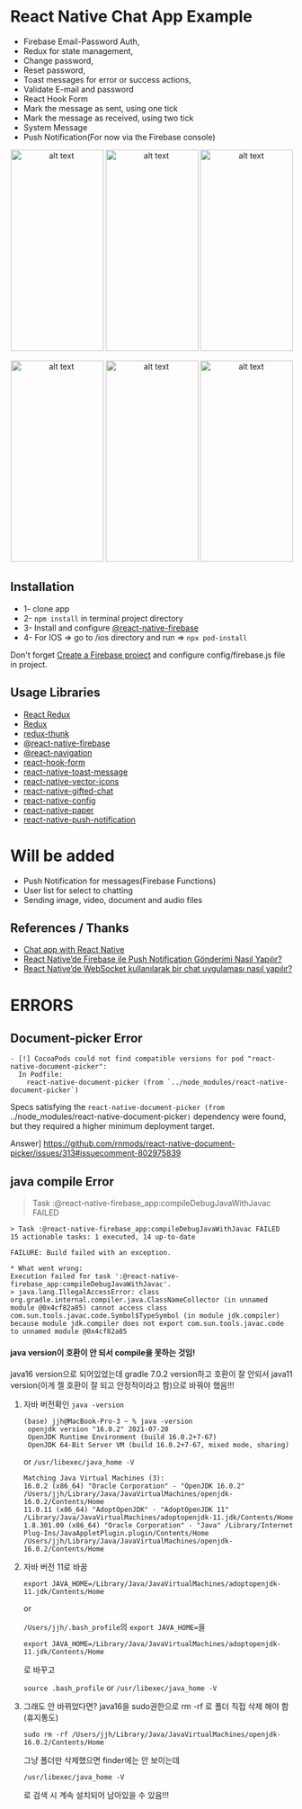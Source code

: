 # React Native Chat App Example

- Firebase Email-Password Auth,
- Redux for state management,
- Change password,
- Reset password,
- Toast messages for error or success actions,
- Validate E-mail and password
- React Hook Form
- Mark the message as sent, using one tick
- Mark the message as received, using two tick
- System Message
- Push Notification(For now via the Firebase console)

<p align="center">
    <img src="screenshots/signUp.png" alt="alt text" width="165" height="358">
    <img src="screenshots/signIn.png" alt="alt text"  width="165" height="358">
    <img src="screenshots/resetPassword.png" alt="alt text" width="165" height="358">
</p>
<p align="center">
    <img src="screenshots/addRoom.png" alt="alt text" width="165" height="358">
    <img src="screenshots/roomScreen.png" alt="alt text" width="165" height="358">
    <img src="screenshots/chatScreen.png" alt="alt text" width="165" height="358">
  </p>

## Installation

- 1- clone app
- 2- `npm install` in terminal project directory
- 3- Install and configure [@react-native-firebase](https://rnfirebase.io/#installation)
- 4- For IOS => go to /ios directory and run => `npx pod-install`

Don't forget [Create a Firebase project](https://console.firebase.google.com) and configure config/firebase.js file in project.

## Usage Libraries

- [React Redux](https://github.com/reduxjs/react-redux)
- [Redux](https://github.com/reduxjs/redux)
- [redux-thunk](https://github.com/reduxjs/redux-thunk)
- [@react-native-firebase](https://rnfirebase.io/)
- [@react-navigation](https://reactnavigation.org/)
- [react-hook-form](https://react-hook-form.com/)
- [react-native-toast-message](https://github.com/calintamas/react-native-toast-message#readme)
- [react-native-vector-icons](https://github.com/oblador/react-native-vector-icons)
- [react-native-gifted-chat](https://github.com/FaridSafi/react-native-gifted-chat)
- [react-native-config](https://github.com/luggit/react-native-config)
- [react-native-paper](https://github.com/callstack/react-native-paper)
- [react-native-push-notification](https://github.com/zo0r/react-native-push-notification)

# Will be added

- Push Notification for messages(Firebase Functions)
- User list for select to chatting
- Sending image, video, document and audio files

## References / Thanks

- [Chat app with React Native](https://amanhimself.dev/blog/chat-app-with-react-native-part-1/)
- [React Native’de Firebase ile Push Notification Gönderimi Nasıl Yapılır?](https://zaferayan.medium.com/react-nativede-firebase-ile-push-notification-g%C3%B6nderimi-8547f3b07ece)
- [React Native’de WebSocket kullanılarak bir chat uygulaması nasıl yapılır?](https://zaferayan.medium.com/react-nativede-websocket-kullan%C4%B1larak-bir-chat-uygulamas%C4%B1-nas%C4%B1l-yap%C4%B1l%C4%B1r-c2597fa5cd8e)

# ERRORS
##  Document-picker Error
```
- [!] CocoaPods could not find compatible versions for pod "react-native-document-picker":
  In Podfile:
    react-native-document-picker (from `../node_modules/react-native-document-picker`)
```
Specs satisfying the `react-native-document-picker (from `../node_modules/react-native-document-picker`)` dependency were found, but they required a higher minimum deployment target.

Answer]
https://github.com/rnmods/react-native-document-picker/issues/313#issuecomment-802975839


## java compile Error
> Task :@react-native-firebase_app:compileDebugJavaWithJavac FAILED
```
> Task :@react-native-firebase_app:compileDebugJavaWithJavac FAILED
15 actionable tasks: 1 executed, 14 up-to-date

FAILURE: Build failed with an exception.

* What went wrong:
Execution failed for task ':@react-native-firebase_app:compileDebugJavaWithJavac'.
> java.lang.IllegalAccessError: class org.gradle.internal.compiler.java.ClassNameCollector (in unnamed module @0x4cf82a85) cannot access class com.sun.tools.javac.code.Symbol$TypeSymbol (in module jdk.compiler) because module jdk.compiler does not export com.sun.tools.javac.code to unnamed module @0x4cf82a85
```
#### java version이 호환이 안 되서 compile을 못하는 것임!
java16 version으로 되어있었는데 gradle 7.0.2 version하고 호환이 잘 안되서
java11 version(이게 젤 호환이 잘 되고 안정적이라고 함)으로 바꿔야 했음!!!

1. 자바 버전확인
   `java -version`
   ```
   (base) jjh@MacBook-Pro-3 ~ % java -version
    openjdk version "16.0.2" 2021-07-20
    OpenJDK Runtime Environment (build 16.0.2+7-67)
    OpenJDK 64-Bit Server VM (build 16.0.2+7-67, mixed mode, sharing)
    ```
    or `/usr/libexec/java_home -V`
    ```
    Matching Java Virtual Machines (3):
    16.0.2 (x86_64) "Oracle Corporation" - "OpenJDK 16.0.2" /Users/jjh/Library/Java/JavaVirtualMachines/openjdk-16.0.2/Contents/Home
    11.0.11 (x86_64) "AdoptOpenJDK" - "AdoptOpenJDK 11" /Library/Java/JavaVirtualMachines/adoptopenjdk-11.jdk/Contents/Home
    1.8.301.09 (x86_64) "Oracle Corporation" - "Java" /Library/Internet Plug-Ins/JavaAppletPlugin.plugin/Contents/Home
    /Users/jjh/Library/Java/JavaVirtualMachines/openjdk-16.0.2/Contents/Home
    ```

2. 자바 버전 11로 바꿈

    `export JAVA_HOME=/Library/Java/JavaVirtualMachines/adoptopenjdk-11.jdk/Contents/Home`

    or 

    `/Users/jjh/.bash_profile`의 `export JAVA_HOME=`을 

    `export JAVA_HOME=/Library/Java/JavaVirtualMachines/adoptopenjdk-11.jdk/Contents/Home` 
    
    로 바꾸고 
    
    `source .bash_profile` or `/usr/libexec/java_home -V`

3. 그래도 안 바뀌었다면? java16을 sudo권한으로 rm -rf 로 폴더 직접 삭제 해야 함(휴지통도)

    `sudo rm -rf /Users/jjh/Library/Java/JavaVirtualMachines/openjdk-16.0.2/Contents/Home`

    그냥 폴더만 삭제했으면 finder에는 안 보이는데 

    `/usr/libexec/java_home -V`
    
    로 검색 시 계속 설치되어 남아있을 수 있음!!!
